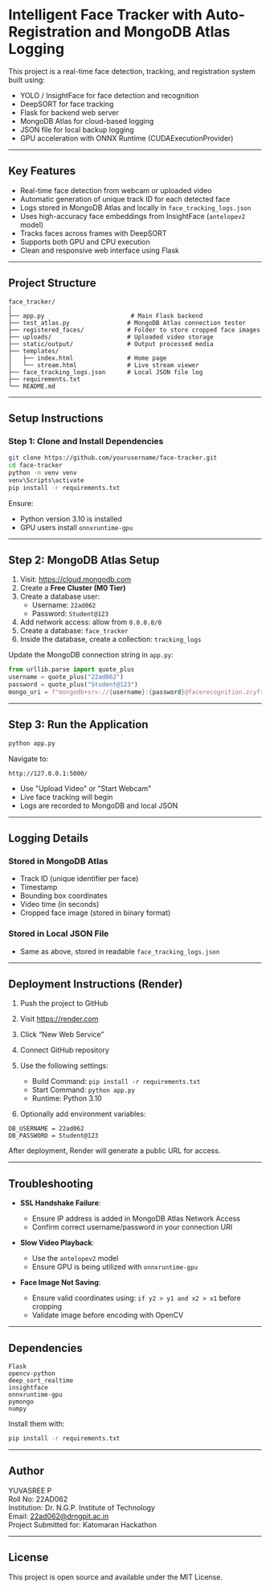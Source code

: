 # Intelligent Face Tracker with Auto-Registration and MongoDB Atlas Logging

This project is a real-time face detection, tracking, and registration system built using:

- YOLO / InsightFace for face detection and recognition
- DeepSORT for face tracking
- Flask for backend web server
- MongoDB Atlas for cloud-based logging
- JSON file for local backup logging
- GPU acceleration with ONNX Runtime (CUDAExecutionProvider)

---

## Key Features

- Real-time face detection from webcam or uploaded video
- Automatic generation of unique track ID for each detected face
- Logs stored in MongoDB Atlas and locally in `face_tracking_logs.json`
- Uses high-accuracy face embeddings from InsightFace (`antelopev2` model)
- Tracks faces across frames with DeepSORT
- Supports both GPU and CPU execution
- Clean and responsive web interface using Flask

---

## Project Structure

```
face_tracker/
│
├── app.py                        # Main Flask backend
├── test_atlas.py                # MongoDB Atlas connection tester
├── registered_faces/            # Folder to store cropped face images
├── uploads/                     # Uploaded video storage
├── static/output/               # Output processed media
├── templates/
│   ├── index.html               # Home page
│   └── stream.html              # Live stream viewer
├── face_tracking_logs.json      # Local JSON file log
├── requirements.txt
└── README.md
```

---

## Setup Instructions

### Step 1: Clone and Install Dependencies

```bash
git clone https://github.com/yourusername/face-tracker.git
cd face-tracker
python -m venv venv
venv\Scripts\activate
pip install -r requirements.txt
```

Ensure:
- Python version 3.10 is installed
- GPU users install `onnxruntime-gpu`

---

## Step 2: MongoDB Atlas Setup

1. Visit: https://cloud.mongodb.com
2. Create a **Free Cluster (M0 Tier)**
3. Create a database user:
   - Username: `22ad062`
   - Password: `Student@123`
4. Add network access: allow from `0.0.0.0/0`
5. Create a database: `face_tracker`
6. Inside the database, create a collection: `tracking_logs`

Update the MongoDB connection string in `app.py`:

```python
from urllib.parse import quote_plus
username = quote_plus("22ad062")
password = quote_plus("Student@123")
mongo_uri = f"mongodb+srv://{username}:{password}@facerecognition.zcyfrxm.mongodb.net/?retryWrites=true&w=majority&appName=facerecognition"
```

---

## Step 3: Run the Application

```bash
python app.py
```

Navigate to:

```
http://127.0.0.1:5000/
```

- Use "Upload Video" or "Start Webcam"
- Live face tracking will begin
- Logs are recorded to MongoDB and local JSON

---

## Logging Details

### Stored in MongoDB Atlas

- Track ID (unique identifier per face)
- Timestamp
- Bounding box coordinates
- Video time (in seconds)
- Cropped face image (stored in binary format)

### Stored in Local JSON File

- Same as above, stored in readable `face_tracking_logs.json`

---

## Deployment Instructions (Render)

1. Push the project to GitHub
2. Visit https://render.com
3. Click “New Web Service”
4. Connect GitHub repository
5. Use the following settings:

   - Build Command: `pip install -r requirements.txt`
   - Start Command: `python app.py`
   - Runtime: Python 3.10

6. Optionally add environment variables:

```
DB_USERNAME = 22ad062
DB_PASSWORD = Student@123
```

After deployment, Render will generate a public URL for access.

---

## Troubleshooting

- **SSL Handshake Failure**:
  - Ensure IP address is added in MongoDB Atlas Network Access
  - Confirm correct username/password in your connection URI

- **Slow Video Playback**:
  - Use the `antelopev2` model
  - Ensure GPU is being utilized with `onnxruntime-gpu`

- **Face Image Not Saving**:
  - Ensure valid coordinates using: `if y2 > y1 and x2 > x1` before cropping
  - Validate image before encoding with OpenCV

---

## Dependencies

```
Flask
opencv-python
deep_sort_realtime
insightface
onnxruntime-gpu
pymongo
numpy
```

Install them with:

```bash
pip install -r requirements.txt
```

---

## Author

YUVASREE P  
Roll No: 22AD062  
Institution: Dr. N.G.P. Institute of Technology  
Email: 22ad062@drngpit.ac.in  
Project Submitted for: Katomaran Hackathon

---

## License

This project is open source and available under the MIT License.
